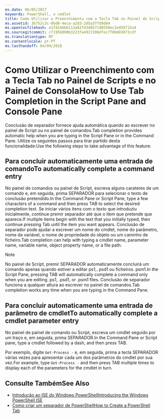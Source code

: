 ```yaml
---
ms.date: 06/05/2017
keywords: PowerShell, o cmdlet
title: Como Utilizar o Preenchimento com a Tecla Tab no Painel de Scripts e no Painel de Consola
ms.assetid: 3b752c3c-0bd0-4eca-a2d3-2d5a37fd9d84
ms.openlocfilehash: e1f8146b6113a82fd3d857c98550ec2e459715a4
ms.sourcegitcommit: cf195b090b3223fa4917206dfec7f0b603873cdf
ms.translationtype: MT
ms.contentlocale: pt-PT
ms.lasthandoff: 04/09/2018
---
```

# <a name="how-to-use-tab-completion-in-the-script-pane-and-console-pane"></a><span data-ttu-id="dc3a9-103">Como Utilizar o Preenchimento com a Tecla Tab no Painel de Scripts e no Painel de Consola</span><span class="sxs-lookup"><span data-stu-id="dc3a9-103">How to Use Tab Completion in the Script Pane and Console Pane</span></span>

<span data-ttu-id="dc3a9-104">Conclusão de separador fornece ajuda automática quando ao escrever no painel de Script ou no painel de comandos.</span><span class="sxs-lookup"><span data-stu-id="dc3a9-104">Tab completion provides automatic help when you are typing in the Script Pane or in the Command Pane.</span></span> <span data-ttu-id="dc3a9-105">Utilize os seguintes passos para tirar partido desta funcionalidade:</span><span class="sxs-lookup"><span data-stu-id="dc3a9-105">Use the following steps to take advantage of this feature:</span></span>

## <a name="to-automatically-complete-a-command-entry"></a><span data-ttu-id="dc3a9-106">Para concluir automaticamente uma entrada de comando</span><span class="sxs-lookup"><span data-stu-id="dc3a9-106">To automatically complete a command entry</span></span>

<span data-ttu-id="dc3a9-107">No painel de comandos ou painel de Script, escreva alguns carateres de um comando e, em seguida, prima SEPARADOR para selecionar o texto de conclusão pretendido.</span><span class="sxs-lookup"><span data-stu-id="dc3a9-107">In the Command Pane or Script Pane, type a few characters of a command and then press TAB to select the desired completion text.</span></span> <span data-ttu-id="dc3a9-108">Se iniciar vários itens com o texto que introduziu inicialmente, continue premir separador até que o item que pretende que aparece.</span><span class="sxs-lookup"><span data-stu-id="dc3a9-108">If multiple items begin with the text that you initially typed, then continue pressing Tab until the item you want appears.</span></span> <span data-ttu-id="dc3a9-109">Conclusão de separador pode ajudar a escrever um nome do cmdlet, nome do parâmetro, nome da variável, o nome de propriedade do objeto ou um caminho de ficheiro.</span><span class="sxs-lookup"><span data-stu-id="dc3a9-109">Tab completion can help with typing a cmdlet name, parameter name, variable name, object property name, or a file path.</span></span>

> [!NOTE]
> <span data-ttu-id="dc3a9-110">No painel de Script, premir SEPARADOR automaticamente concluirá um comando apenas quando estiver a editar ps1,. psd1 ou ficheiros. psm1.</span><span class="sxs-lookup"><span data-stu-id="dc3a9-110">In the Script Pane, pressing TAB will automatically complete a command only when you are editing .ps1, .psd1, or .psm1 files.</span></span> <span data-ttu-id="dc3a9-111">Conclusão de separador funciona a qualquer altura ao escrever no painel de comandos.</span><span class="sxs-lookup"><span data-stu-id="dc3a9-111">Tab completion works any time when you are typing in the Command Pane.</span></span>

## <a name="to-automatically-complete-a-cmdlet-parameter-entry"></a><span data-ttu-id="dc3a9-112">Para concluir automaticamente uma entrada de parâmetro de cmdlet</span><span class="sxs-lookup"><span data-stu-id="dc3a9-112">To automatically complete a cmdlet parameter entry</span></span>

<span data-ttu-id="dc3a9-113">No painel de painel de comando ou Script, escreva um cmdlet seguido por um traço e, em seguida, prima SEPARADOR.</span><span class="sxs-lookup"><span data-stu-id="dc3a9-113">In the Command Pane or Script pane, type a cmdlet followed by a dash, and then press TAB.</span></span>

<span data-ttu-id="dc3a9-114">Por exemplo, digite `Get-Process -` e, em seguida, prima a tecla SEPARADOR várias vezes para apresentar cada um dos parâmetros do cmdlet por sua vez.</span><span class="sxs-lookup"><span data-stu-id="dc3a9-114">For example, type `Get-Process -` and then press TAB multiple times to display each of the parameters for the cmdlet in turn.</span></span>

## <a name="see-also"></a><span data-ttu-id="dc3a9-115">Consulte Também</span><span class="sxs-lookup"><span data-stu-id="dc3a9-115">See Also</span></span>

- [<span data-ttu-id="dc3a9-116">Introdução ao ISE do Windows PowerShell</span><span class="sxs-lookup"><span data-stu-id="dc3a9-116">Introducing the Windows PowerShell ISE</span></span>](Introducing-the-Windows-PowerShell-ISE.md)
- [<span data-ttu-id="dc3a9-117">Como criar um separador de PowerShell</span><span class="sxs-lookup"><span data-stu-id="dc3a9-117">How to Create a PowerShell Tab</span></span>](How-to-Create-a-PowerShell-Tab-in-Windows-PowerShell-ISE.md)